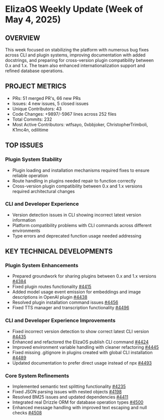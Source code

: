 # ElizaOS Weekly Update (Week of May 4, 2025)

## OVERVIEW
This week focused on stabilizing the platform with numerous bug fixes across CLI and plugin systems, improving documentation with added docstrings, and preparing for cross-version plugin compatibility between 0.x and 1.x. The team also enhanced internationalization support and refined database operations.

## PROJECT METRICS
- PRs: 51 merged PR's, 66 new PRs
- Issues: 4 new issues, 5 closed issues
- Unique Contributors: 43
- Code Changes: +9897/-5967 lines across 252 files
- Total Commits: 232
- Most Active Contributors: wtfsayo, 0xbbjoker, ChristopherTrimboli, K1mc4n, odilitime

## TOP ISSUES

### Plugin System Stability
- Plugin loading and installation mechanisms required fixes to ensure reliable operation
- Route handling in plugins needed repair to function correctly
- Cross-version plugin compatibility between 0.x and 1.x versions required architectural changes

### CLI and Developer Experience
- Version detection issues in CLI showing incorrect latest version information
- Platform compatibility problems with CLI commands across different environments
- Type errors and deprecated function usage needed addressing

## KEY TECHNICAL DEVELOPMENTS

### Plugin System Enhancements
- Prepared groundwork for sharing plugins between 0.x and 1.x versions [#4384](https://github.com/elizaos/eliza/pull/4384)
- Fixed plugin routes functionality [#4415](https://github.com/elizaos/eliza/pull/4415)
- Added model usage event emission for embeddings and image descriptions in OpenAI plugin [#4438](https://github.com/elizaos/eliza/pull/4438)
- Resolved plugin installation command issues [#4456](https://github.com/elizaos/eliza/pull/4456)
- Fixed TTS manager and transcription functionality [#4496](https://github.com/elizaos/eliza/pull/4496)

### CLI and Developer Experience Improvements
- Fixed incorrect version detection to show correct latest CLI version [#4435](https://github.com/elizaos/eliza/pull/4435)
- Enhanced and refactored the ElizaOS publish CLI command [#4424](https://github.com/elizaos/eliza/pull/4424)
- Improved environment variable handling with cleaner refactoring [#4445](https://github.com/elizaos/eliza/pull/4445)
- Fixed missing .gitignore in plugins created with global CLI installation [#4489](https://github.com/elizaos/eliza/pull/4489)
- Updated documentation to prefer direct usage instead of npx [#4493](https://github.com/elizaos/eliza/pull/4493)

### Core System Refinements
- Implemented semantic text splitting functionality [#4235](https://github.com/elizaos/eliza/pull/4235)
- Fixed JSON parsing issues with nested objects [#4198](https://github.com/elizaos/eliza/pull/4198)
- Resolved BM25 issues and updated dependencies [#4411](https://github.com/elizaos/eliza/pull/4411)
- Integrated real Drizzle ORM for database operation types [#4500](https://github.com/elizaos/eliza/pull/4500)
- Enhanced message handling with improved text escaping and null checks [#4508](https://github.com/elizaos/eliza/pull/4508)